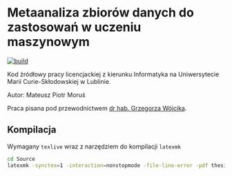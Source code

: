 # Metaanaliza zbiorów danych do zastosowań w uczeniu maszynowym

[![build](https://github.com/mMosiur/Licencjat-Informatyka/actions/workflows/build.yml/badge.svg)](https://github.com/mMosiur/Licencjat-Informatyka/actions/workflows/build.yml)

Kod źródłowy pracy licencjackiej z kierunku Informatyka na Uniwersytecie Marii Curie-Skłodowskiej w Lublinie.

Autor: Mateusz Piotr Moruś

Praca pisana pod przewodnictwem [dr hab. Grzegorza Wójcika](https://gmwojcik.pl/).

## Kompilacja

Wymagany `texlive` wraz z narzędziem do kompilacji `latexmk`

``` bash
cd Source
latexmk -synctex=1 -interaction=nonstopmode -file-line-error -pdf thesis.tex
```

